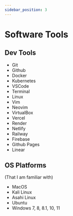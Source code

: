 ```yaml
---
sidebar_position: 3
---
```


# Software Tools

## Dev Tools
- Git
- Github
- Docker
- Kubernetes
- VSCode
- Terminal
- Linux
- Vim
- Neovim
- VirtualBox
- Vercel
- Render
- Netlify
- Railway
- Firebase
- Github Pages
- Linear

## OS Platforms
(That I am familiar with)
- MacOS
- Kali Linux
- Asahi Linux
- Ubuntu
- Windows 7, 8, 8.1, 10, 11
